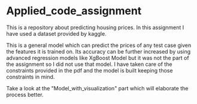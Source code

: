 # Applied_code_assignment
This is a repository about predicting housing prices. 
In this assignment I have used a dataset provided by kaggle.

This is a general model which can predict the prices of any test case given the features it is trained on.
Its accuracy can be further increased by using advanced regression models like XgBoost Model but it was not the part of the assignment so I did not use that model.
I have taken care of the constraints provided in the pdf and the model is built keeping those constraints in mind.

Take a look at the "Model_with_visualization" part which will elaborate the process better.
